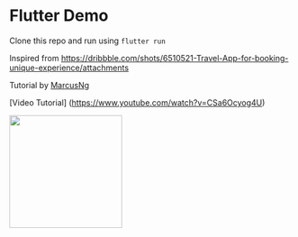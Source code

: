 # Flutter Demo

Clone this repo and run using 
`flutter run`

Inspired from https://dribbble.com/shots/6510521-Travel-App-for-booking-unique-experience/attachments

Tutorial by [MarcusNg](https://github.com/MarcusNg) 

[Video Tutorial] (https://www.youtube.com/watch?v=CSa6Ocyog4U)


<img src="/demo/sample.gif?raw=true" width="200px">
